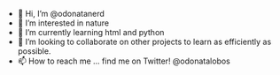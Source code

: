 - 👋 Hi, I’m @odonatanerd
- 👀 I’m interested in nature
- 🌱 I’m currently learning html and python
- 💞️ I’m looking to collaborate on other projects to learn as efficiently as possible.
- 📫 How to reach me ... find me on Twitter! @odonatalobos

<!---
odonatanerd/odonatanerd is a ✨ special ✨ repository because its `README.md` (this file) appears on your GitHub profile.
You can click the Preview link to take a look at your changes.
--->
